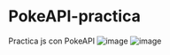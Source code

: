 # PokeAPI-practica
Practica js con PokeAPI
![image](https://user-images.githubusercontent.com/52418189/211226489-79a675bb-0918-43ee-a366-408d7c1a81b1.png)
![image](https://user-images.githubusercontent.com/52418189/211226530-4a5f7728-1b1f-4dba-a7cd-ff54cdc942de.png)
